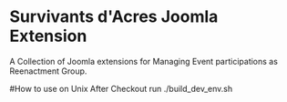 # Survivants d'Acres Joomla Extension
A Collection of Joomla extensions for Managing Event participations as Reenactment Group.

#How to use on Unix
After Checkout run ./build_dev_env.sh